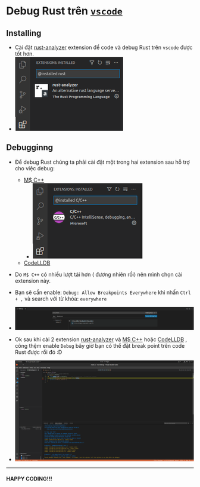 # Debug Rust trên [`vscode`](https://code.visualstudio.com/docs/languages/rust#_debugging)

## Installing
- Cài đặt [rust-analyzer](https://marketplace.visualstudio.com/items?itemName=rust-lang.rust-analyzer) extension để code và debug Rust trên `vscode` được tốt hơn.
- ![rust-analyzer-extension](../../images/20220517-165700-rust-analyzer-extension.png)

## Debugginng

- Để debug Rust chúng ta phải cài đặt một trong hai extension sau hỗ trợ cho việc debug:
  - [M$ C++](https://marketplace.visualstudio.com/items?itemName=ms-vscode.cpptools)
    - ![20220517-165800-M%24-C-Cplust-extension](../../images/20220517-165800-M%24-C-Cplust-extension.png)
  - [CodeLLDB](https://marketplace.visualstudio.com/items?itemName=vadimcn.vscode-lldb)

- Do `M$ C++` có nhiều lượt tải hơn ( đương nhiên rồi) nên mình chọn cài extension này.

- Bạn sẽ cần enable: `Debug: Allow Breakpoints Everywhere` khi nhấn `Ctrl + ,` và search với từ khóa: `everywhere`
- ![20220517-vscode-debug-settings](../../images/20220517-vscode-debug-settings.png)

- Ok sau khi cài 2 extension [rust-analyzer](https://marketplace.visualstudio.com/items?itemName=rust-lang.rust-analyzer) và [M$ C++](https://marketplace.visualstudio.com/items?itemName=ms-vscode.cpptools) hoặc [CodeLLDB](https://marketplace.visualstudio.com/items?itemName=vadimcn.vscode-lldb) , công thệm enable `Debug` bây giờ bạn có thể đặt break point trên code Rust được rồi đó :D 


- ![break-point-with-rust-on-vscode.png](../../images/20220517-173200-break-point-with-rust-on-vscode.png)

---

#### HAPPY CODING!!!